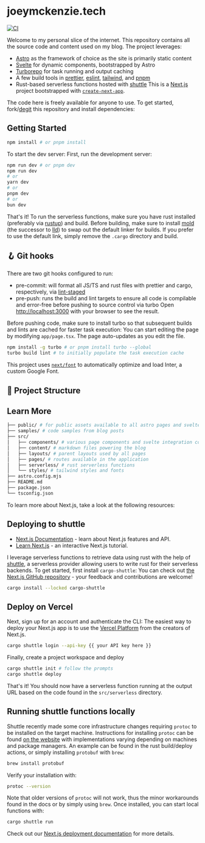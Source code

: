 # joeymckenzie.tech

[![CI](https://github.com/JoeyMckenzie/joey-mckenzie-tech/actions/workflows/ci.yml/badge.svg)](https://github.com/JoeyMckenzie/joey-mckenzie-tech/actions/workflows/ci.yml)

Welcome to my personal slice of the internet. This repository contains all the source code and content used on my blog.
The
project leverages:

- [Astro](https://astro.build) as the framework of choice as the site is primarily static content
- [Svelte](https://svelte.dev) for dynamic components, bootstrapped by Astro
- [Turborepo](https://turbo.build/repo) for task running and output caching
- A few build tools
  in [prettier](https://prettier.io/), [eslint](https://eslint.org/), [tailwind](https://tailwindcss.com),
  and [pnpm](https://pnpm.io/)
- Rust-based serverless functions hosted with [shuttle](https://shuttle.rs)
  This is a [Next.js](https://nextjs.org/) project bootstrapped
  with [`create-next-app`](https://github.com/vercel/next.js/tree/canary/packages/create-next-app).

The code here is freely available for anyone to use. To get started, fork/[degit](https://github.com/Rich-Harris/degit)
this repository and install dependencies:

## Getting Started

```bash
npm install # or pnpm install
```

To start the dev server:
First, run the development server:

```bash
npm run dev # or pnpm dev
npm run dev
# or
yarn dev
# or
pnpm dev
# or
bun dev
```

That's it! To run the serverless functions, make sure you have rust installed (preferably
via [rustup](https://rustup.rs/)) and build. Before building, make sure to
install [mold](https://github.com/rui314/mold) (the successor to [lld](https://lld.llvm.org/)) to swap out the default
linker for builds. If you prefer to use the default link, simply remove the `.cargo` directory and build.

## 🪝 Git hooks

There are two git hooks configured to run:

- pre-commit: will format all JS/TS and rust files with prettier and cargo, respectively,
  via [lint-staged](https://www.npmjs.com/package/lint-staged)
- pre-push: runs the build and lint targets to ensure all code is compilable and error-free before pushing to source
  control via turbo
  Open [http://localhost:3000](http://localhost:3000) with your browser to see the result.

Before pushing code, make sure to install turbo so that subsequent builds and lints are cached for faster task
execution:
You can start editing the page by modifying `app/page.tsx`. The page auto-updates as you edit the file.

```bash
npm install -g turbo # or pnpm install turbo --global
turbo build lint # to initially populate the task execution cache
```

This project uses [`next/font`](https://nextjs.org/docs/basic-features/font-optimization) to automatically optimize and
load Inter, a custom Google Font.

## 🚀 Project Structure

## Learn More

```bash
├── public/ # for public assets available to all astro pages and svelte components
├── samples/ # code samples from blog posts
├── src/
│   ├── components/ # various page components and svelte integration components
│   ├── content/ # markdown files powering the blog
│   ├── layouts/ # parent layouts used by all pages
│   ├── pages/ # routes available in the application
│   ├── serverless/ # rust serverless functions
│   └── styles/ # tailwind styles and fonts
├── astro.config.mjs
├── README.md
├── package.json
└── tsconfig.json
```

To learn more about Next.js, take a look at the following resources:

## Deploying to shuttle

- [Next.js Documentation](https://nextjs.org/docs) - learn about Next.js features and API.
- [Learn Next.js](https://nextjs.org/learn) - an interactive Next.js tutorial.

I leverage serverless functions to retrieve data using rust with the help of [shuttle](https://shuttle.rs), a serverless
provider allowing users to write rust for their serverless backends. To get started, first install `cargo-shuttle`:
You can check out [the Next.js GitHub repository](https://github.com/vercel/next.js/) - your feedback and contributions
are welcome!

```bash
cargo install --locked cargo-shuttle
```

## Deploy on Vercel

Next, sign up for an account and authenticate the CLI:
The easiest way to deploy your Next.js app is to use
the [Vercel Platform](https://vercel.com/new?utm_medium=default-template&filter=next.js&utm_source=create-next-app&utm_campaign=create-next-app-readme)
from the creators of Next.js.

```bash
cargo shuttle login --api-key {{ your API key here }}
```

Finally, create a project workspace and deploy

```bash
cargo shuttle init # follow the prompts
cargo shuttle deploy
```

That's it! You should now have a serverless function running at the output URL based on the code found in
the `src/serverless` directory.

## Running shuttle functions locally

Shuttle recently made some core infrastructure changes requiring `protoc` to be installed on the target machine.
Instructions for installing `protoc` can be found [on the website](https://docs.shuttle.rs/support/installing-protoc)
with implementations varying depending on machines and package managers. An example can be found in the rust
build/deploy actions, or simply installing `protobuf` with `brew`:

```bash
brew install protobuf
```

Verify your installation with:

```bash
protoc --version
```

Note that older versions of `protoc` will not work, thus the minor workarounds found in the docs or by simply
using `brew`. Once installed, you can start local functions with:

```bash
cargo shuttle run
```

Check out our [Next.js deployment documentation](https://nextjs.org/docs/deployment) for more details.
